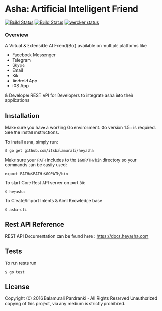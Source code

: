 Asha: Artificial Intelligent Friend
====================================
[![Build Status](https://travis-ci.com/itsbalamurali/heyasha.svg?token=C7gvCDMuFC47B18pMTgy&branch=master)](https://travis-ci.com/itsbalamurali/heyasha)
[![Build Status](https://semaphoreci.com/api/v1/projects/b0cffd25-cf7f-44b5-8dbf-4f365e0eccd0/836471/badge.svg)](https://semaphoreci.com/itsbalamurali/heyasha)
[![wercker status](https://app.wercker.com/status/3525d3de6c81369ed4000fb74353921d/m "wercker status")](https://app.wercker.com/project/bykey/3525d3de6c81369ed4000fb74353921d)
### Overview

A Virtual & Extensible AI Friend(Bot) available on multiple platforms like:

* Facebook Messenger
* Telegram
* Skype
* Email
* Kik
* Android App
* iOS App

& Developer REST API for Developers to integrate asha into their applications

## Installation

Make sure you have a working Go environment. Go version 1.5+ is required. See the install instructions.

To install asha, simply run:

```
$ go get github.com/itsbalamurali/heyasha
```

Make sure your `PATH` includes to the `$GOPATH/bin` directory so your commands can be easily used:

```
export PATH=$PATH:$GOPATH/bin
```

To start Core Rest API server on port `80`:

```
$ heyasha
```

To Create/Import Intents & Aiml Knowledge base

```
$ asha-cli
```

## Rest API Reference

REST API Documentation can be found here : https://docs.heyasha.com 

## Tests
To run tests run 

```
$ go test
```

## License

Copyright (C) 2016 Balamurali Pandranki - All Rights Reserved
Unauthorized copying of this project, via any medium is strictly prohibited.